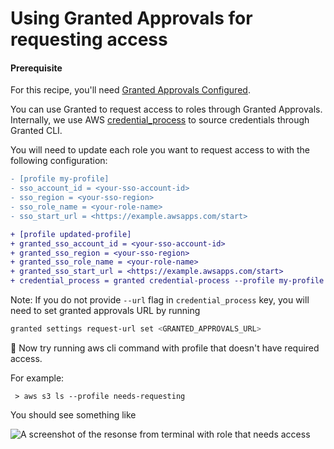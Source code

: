 # Using Granted Approvals for requesting access 

#### Prerequisite 
For this recipe, you'll need [Granted Approvals Configured](/approvals/introduction). 

You can use Granted to request access to roles through Granted Approvals. Internally, we use AWS [credential_process](https://docs.aws.amazon.com/cli/latest/userguide/cli-configure-sourcing-external.html) to source credentials through Granted CLI.

You will need to update each role you want to request access to with the following configuration:

```diff
- [profile my-profile]
- sso_account_id = <your-sso-account-id>
- sso_region = <your-sso-region>
- sso_role_name = <your-role-name>
- sso_start_url = <https://example.awsapps.com/start>

+ [profile updated-profile]
+ granted_sso_account_id = <your-sso-account-id>
+ granted_sso_region = <your-sso-region>
+ granted_sso_role_name = <your-role-name>
+ granted_sso_start_url = <https://example.awsapps.com/start>
+ credential_process = granted credential-process --profile my-profile --url localhost:8848
```

Note: If you do not provide `--url` flag in `credential_process` key, you will need to set granted approvals URL by running 

```bash
granted settings request-url set <GRANTED_APPROVALS_URL>
```

:tada: Now try running aws cli command with profile that doesn't have required access. 

For example:

```
 > aws s3 ls --profile needs-requesting
```

You should see something like

![A screenshot of the resonse from terminal with role that needs access](/img/recipes/cli-approval/forbidden_exception_output.png)
